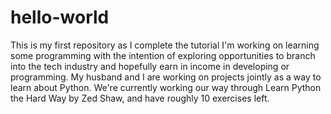# hello-world
This is my first repository as I complete the tutorial
I'm working on learning some programming with the intention of exploring opportunities to branch into the tech industry and hopefully earn in income in developing or programming.
My husband and I are working on projects jointly as a way to learn about Python.
We're currently working our way through Learn Python the Hard Way by Zed Shaw, and have roughly 10 exercises left.
